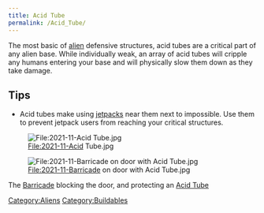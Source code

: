 ```yaml
---
title: Acid Tube
permalink: /Acid_Tube/
---
```


The most basic of [alien](Aliens "wikilink") defensive structures, acid
tubes are a critical part of any alien base. While individually weak, an
array of acid tubes will cripple any humans entering your base and will
physically slow them down as they take damage.

## Tips

- Acid tubes make using [jetpacks](Jetpack "wikilink") near them next to
  impossible. Use them to prevent jetpack users from reaching your
  critical structures.

<figure>
<img src="2021-11-Acid_Tube.jpg" title="File:2021-11-Acid Tube.jpg" />
<figcaption><a href="File:2021-11-Acid">File:2021-11-Acid</a>
Tube.jpg</figcaption>
</figure>

<figure>
<img src="2021-11-Barricade_on_door_with_Acid_Tube.jpg"
title="File:2021-11-Barricade on door with Acid Tube.jpg" />
<figcaption><a href="File:2021-11-Barricade">File:2021-11-Barricade</a>
on door with Acid Tube.jpg</figcaption>
</figure>

The [Barricade](Barricade "wikilink") blocking the door, and protecting
an [Acid Tube](Acid_Tube "wikilink")

[Category:Aliens](Category:Aliens "wikilink")
[Category:Buildables](Category:Buildables "wikilink")
